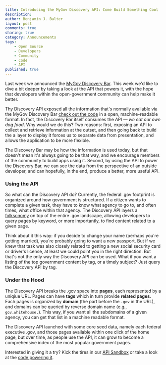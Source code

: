 ```yaml
---
title: Introducing the MyGov Discovery API: Come Build Something Cool
description:
author: Benjamin J. Balter
layout: post
comments: true
sharing: true
category: Announcements
tags:
	- Open Source
	- Developers
	- Community
	- Code
	- API
published: true
---
```


Last week we announced the [MyGov Discovery Bar](http://presidential-innovation-fellows.github.com/mygov/2013/01/15/Introducing-MyGov-Discovery-Bar/). This week we'd like to dive a bit deeper by taking a look at the API that powers it, with the hope that developers within the open-government community can help make it better.

Thy Discovery API exposed all the information that's normally available via the MyGov Discovery Bar [check out the code](https://github.com/GSA-OCSIT/mygov-bar) in a open, machine-readable format. In fact, the Discovery Bar itself consumes the API — *we eat our own dog food*. Why would we do this? Two reasons: first, exposing an API to collect and retrieve information at the outset, and then going back to build the a layer to display it forces us to separate data from presentation, and allows the application to be more flexible.

The Discovery Bar may be how the information is used today, but that doesn't mean it's always going to be that way, and we encourage members of the community to build apps using it. Second, by using the API to power the Discovery Bar, we can see the data from the perspective of an outside developer, and can hopefully, in the end, produce a better, more useful API.

### Using the API

So what can the Discovery API do? Currently, the federal .gov footprint is organized around how government is structured. If a citizen wants to complete a given task, they have to know what agency to go to, and often times, what office within that agency. The Discovery API layers a [folksonomy](http://en.wikipedia.org/wiki/Folksonomy) on top of the entire .gov landscape, allowing developers to query pages by keyword, or more importantly, to find content related to a given page. 	

Think about it this way: if you decide to change your name (perhaps you're getting married), you're probably going to want a new passport. But if we knew that task was also closely related to getting a new social security card or driver's license, at least we could point you in the right direction. But that's not the only way the Discovery API can be used. What if you want a listing of the top government content by tag, or a timely subject? Just query the Discovery API by tag.


### Under the Hood

The Discovery API breaks the .gov space into **pages**, each represented by a uniqiue URL. Pages can have **tags** which in turn provide **related pages**. Each pages is organized by **domain** (the part before the `.gov` in the URL), and domains can be queried by reverse domain name (e.g., `gov.whitehouse.`). This way, if you want all the subdomains of a given agency, you can get that list in a machine readable format.

The Discovery API launched with some core seed data, namely each federal executive .gov, and those pages available within one click of the home page, but over time, as people use the API, it can grow to become a comprehensive index of the most popular government pages.

Interested in giving it a try? Kick the tires in our [API Sandbox](http://apidocs.presidentialinnovationfellows.org/mygov-discovery) or take a look at the [code powering it](https://github.com/GSA-OCSIT/mygov-discovery).